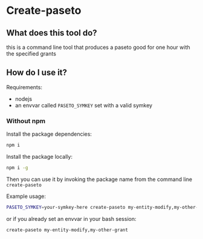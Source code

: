 # Create-paseto

## What does this tool do?

this is a command line tool that produces a paseto good for one hour with the specified grants

## How do I use it?

Requirements:

- nodejs
- an envvar called `PASETO_SYMKEY` set with a valid symkey

### Without npm
Install the package dependencies:

```bash
npm i
```

Install the package locally:

```bash
npm i -g
```

Then you can use it by invoking the package name from the command line `create-paseto`

Example usage:

```bash
PASETO_SYMKEY=your-symkey-here create-paseto my-entity-modify,my-other-grant
```

or if you already set an envvar in your bash session:

```bash
create-paseto my-entity-modify,my-other-grant
```
